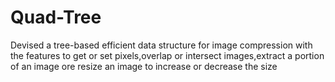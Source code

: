 # Quad-Tree
Devised a tree-based efficient data structure for image
compression with the features to get or set pixels,overlap or
intersect images,extract a portion of an image ore resize an image
to increase or decrease the size
